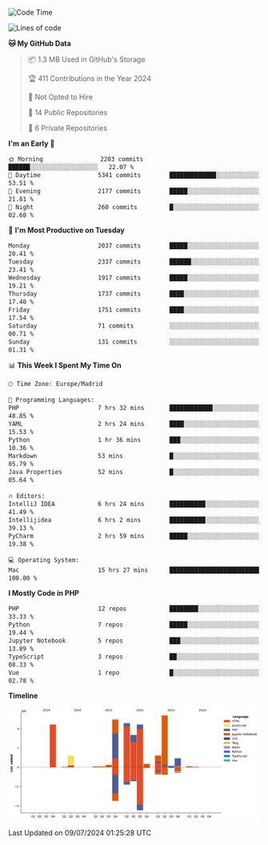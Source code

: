 <!--START_SECTION:waka-->
![Code Time](http://img.shields.io/badge/Code%20Time-251%20hrs%2029%20mins-blue)

![Lines of code](https://img.shields.io/badge/From%20Hello%20World%20I%27ve%20Written-31.4%20million%20lines%20of%20code-blue)

**🐱 My GitHub Data** 

> 📦 1.3 MB Used in GitHub's Storage 
 > 
> 🏆 411 Contributions in the Year 2024
 > 
> 🚫 Not Opted to Hire
 > 
> 📜 14 Public Repositories 
 > 
> 🔑 6 Private Repositories 
 > 
**I'm an Early 🐤** 

```text
🌞 Morning                2203 commits        ██████░░░░░░░░░░░░░░░░░░░   22.07 % 
🌆 Daytime                5341 commits        █████████████░░░░░░░░░░░░   53.51 % 
🌃 Evening                2177 commits        █████░░░░░░░░░░░░░░░░░░░░   21.81 % 
🌙 Night                  260 commits         █░░░░░░░░░░░░░░░░░░░░░░░░   02.60 % 
```
📅 **I'm Most Productive on Tuesday** 

```text
Monday                   2037 commits        █████░░░░░░░░░░░░░░░░░░░░   20.41 % 
Tuesday                  2337 commits        ██████░░░░░░░░░░░░░░░░░░░   23.41 % 
Wednesday                1917 commits        █████░░░░░░░░░░░░░░░░░░░░   19.21 % 
Thursday                 1737 commits        ████░░░░░░░░░░░░░░░░░░░░░   17.40 % 
Friday                   1751 commits        ████░░░░░░░░░░░░░░░░░░░░░   17.54 % 
Saturday                 71 commits          ░░░░░░░░░░░░░░░░░░░░░░░░░   00.71 % 
Sunday                   131 commits         ░░░░░░░░░░░░░░░░░░░░░░░░░   01.31 % 
```


📊 **This Week I Spent My Time On** 

```text
🕑︎ Time Zone: Europe/Madrid

💬 Programming Languages: 
PHP                      7 hrs 32 mins       ████████████░░░░░░░░░░░░░   48.85 % 
YAML                     2 hrs 24 mins       ████░░░░░░░░░░░░░░░░░░░░░   15.53 % 
Python                   1 hr 36 mins        ███░░░░░░░░░░░░░░░░░░░░░░   10.36 % 
Markdown                 53 mins             █░░░░░░░░░░░░░░░░░░░░░░░░   05.79 % 
Java Properties          52 mins             █░░░░░░░░░░░░░░░░░░░░░░░░   05.64 % 

🔥 Editors: 
IntelliJ IDEA            6 hrs 24 mins       ██████████░░░░░░░░░░░░░░░   41.49 % 
Intellijidea             6 hrs 2 mins        ██████████░░░░░░░░░░░░░░░   39.13 % 
PyCharm                  2 hrs 59 mins       █████░░░░░░░░░░░░░░░░░░░░   19.38 % 

💻 Operating System: 
Mac                      15 hrs 27 mins      █████████████████████████   100.00 % 
```

**I Mostly Code in PHP** 

```text
PHP                      12 repos            ████████░░░░░░░░░░░░░░░░░   33.33 % 
Python                   7 repos             █████░░░░░░░░░░░░░░░░░░░░   19.44 % 
Jupyter Notebook         5 repos             ███░░░░░░░░░░░░░░░░░░░░░░   13.89 % 
TypeScript               3 repos             ██░░░░░░░░░░░░░░░░░░░░░░░   08.33 % 
Vue                      1 repo              █░░░░░░░░░░░░░░░░░░░░░░░░   02.78 % 
```



**Timeline**

![Lines of Code chart](https://raw.githubusercontent.com/danisoronellas/danisoronellas/main/assets/bar_graph.png)


 Last Updated on 09/07/2024 01:25:28 UTC
<!--END_SECTION:waka-->
